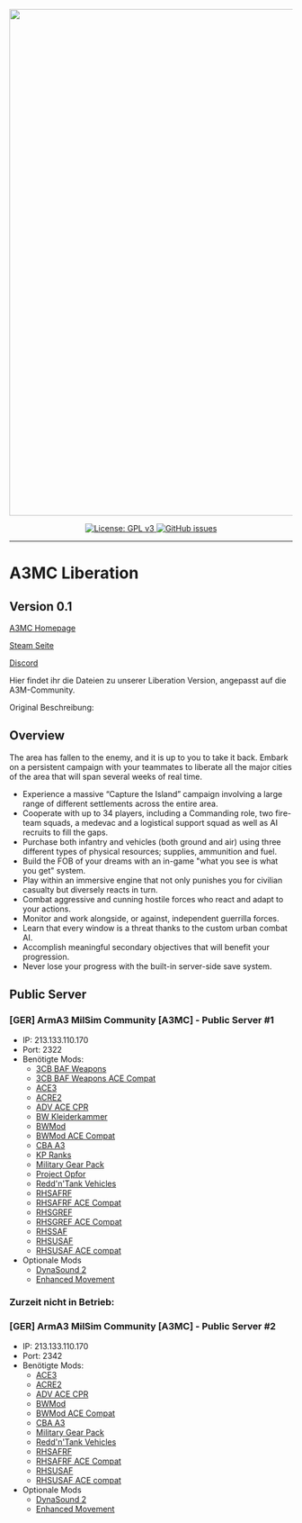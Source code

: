 <p align="center">
    <img src="https://a3m-community.de/wp-content/uploads/2018/01/cropped-logoHeader-3.png" width="900">
</p>

<p align="center">
    <a href="https://github.com/Dubjunk/A3MC-Liberation/blob/master/LICENSE">
        <img src="https://img.shields.io/badge/License-GPL%20v3-blue.svg?style=flat-square" alt="License: GPL v3">
    </a>
    <a href="https://github.com/Dubjunk/A3MC-Liberation/issues">
        <img src="https://img.shields.io/github/issues-raw/Dubjunk/A3MC-Liberation.svg?style=flat-square" alt="GitHub issues">
    </a>
</p>

<hr>

# A3MC Liberation

## Version 0.1

[A3MC Homepage](https://a3m-community.de)

[Steam Seite](http://steamcommunity.com/groups/A3M-Community)

[Discord](https://discordapp.com/invite/mEfXAEd)

Hier findet ihr die Dateien zu unserer Liberation Version, angepasst auf die A3M-Community.

Original Beschreibung:

## Overview
The area has fallen to the enemy, and it is up to you to take it back. Embark on a persistent campaign with your teammates to liberate all the major cities of the area that will span several weeks of real time.
* Experience a massive “Capture the Island” campaign involving a large range of different settlements across the entire area.
* Cooperate with up to 34 players, including a Commanding role, two fire-team squads, a medevac and a logistical support squad as well as AI recruits to fill the gaps.
* Purchase both infantry and vehicles (both ground and air) using three different types of physical resources; supplies, ammunition and fuel.
* Build the FOB of your dreams with an in-game "what you see is what you get" system.
* Play within an immersive engine that not only punishes you for civilian casualty but diversely reacts in turn.
* Combat aggressive and cunning hostile forces who react and adapt to your actions.
* Monitor and work alongside, or against, independent guerrilla forces.
* Learn that every window is a threat thanks to the custom urban combat AI.
* Accomplish meaningful secondary objectives that will benefit your progression.
* Never lose your progress with the built-in server-side save system.

## Public Server

### [GER] ArmA3 MilSim Community [A3MC] - Public Server #1

* IP: 213.133.110.170
* Port: 2322
* Benötigte Mods:
    * [3CB BAF Weapons](http://steamcommunity.com/sharedfiles/filedetails/?id=893339590)
    * [3CB BAF Weapons ACE Compat](http://steamcommunity.com/sharedfiles/filedetails/?id=1325185263)
    * [ACE3](http://steamcommunity.com/sharedfiles/filedetails/?id=463939057)
    * [ACRE2](http://steamcommunity.com/sharedfiles/filedetails/?id=751965892)
    * [ADV ACE CPR](http://steamcommunity.com/sharedfiles/filedetails/?id=1104460924)
    * [BW Kleiderkammer](http://steamcommunity.com/sharedfiles/filedetails/?id=835394852)
    * [BWMod](http://steamcommunity.com/sharedfiles/filedetails/?id=1200127537)
    * [BWMod ACE Compat](http://steamcommunity.com/sharedfiles/filedetails/?id=1200145989)
    * [CBA A3](http://steamcommunity.com/sharedfiles/filedetails/?id=450814997)
    * [KP Ranks](http://steamcommunity.com/sharedfiles/filedetails/?id=741621641)
    * [Military Gear Pack](http://steamcommunity.com/sharedfiles/filedetails/?id=736829758)
    * [Project Opfor](http://steamcommunity.com/sharedfiles/filedetails/?id=735566597)
    * [Redd'n'Tank Vehicles](http://steamcommunity.com/sharedfiles/filedetails/?id=1128145626)
    * [RHSAFRF](http://steamcommunity.com/sharedfiles/filedetails/?id=843425103)
    * [RHSAFRF ACE Compat](http://steamcommunity.com/sharedfiles/filedetails/?id=773131200)
    * [RHSGREF](http://steamcommunity.com/workshop/filedetails/?id=843593391)
    * [RHSGREF ACE Compat](http://steamcommunity.com/sharedfiles/filedetails/?id=884966711)
    * [RHSSAF](http://steamcommunity.com/sharedfiles/filedetails/?id=843632231)
    * [RHSUSAF](http://steamcommunity.com/sharedfiles/filedetails/?id=843577117)
    * [RHSUSAF ACE compat](http://steamcommunity.com/sharedfiles/filedetails/?id=773125288)
* Optionale Mods
    * [DynaSound 2](http://steamcommunity.com/sharedfiles/filedetails/?id=825181638)
    * [Enhanced Movement](http://steamcommunity.com/sharedfiles/filedetails/?id=333310405)

### Zurzeit nicht in Betrieb:
### [GER] ArmA3 MilSim Community [A3MC] - Public Server #2

* IP: 213.133.110.170
* Port: 2342
* Benötigte Mods:
    * [ACE3](http://steamcommunity.com/sharedfiles/filedetails/?id=463939057)
    * [ACRE2](http://steamcommunity.com/sharedfiles/filedetails/?id=751965892)
    * [ADV ACE CPR](http://steamcommunity.com/sharedfiles/filedetails/?id=1104460924)
    * [BWMod](http://steamcommunity.com/sharedfiles/filedetails/?id=1200127537)
    * [BWMod ACE Compat](http://steamcommunity.com/sharedfiles/filedetails/?id=1200145989)
    * [CBA A3](http://steamcommunity.com/sharedfiles/filedetails/?id=450814997)
    * [Military Gear Pack](http://steamcommunity.com/sharedfiles/filedetails/?id=736829758)
    * [Redd'n'Tank Vehicles](http://steamcommunity.com/sharedfiles/filedetails/?id=1128145626)
    * [RHSAFRF](http://steamcommunity.com/sharedfiles/filedetails/?id=843425103)
    * [RHSAFRF ACE Compat](http://steamcommunity.com/sharedfiles/filedetails/?id=773131200)
    * [RHSUSAF](http://steamcommunity.com/sharedfiles/filedetails/?id=843577117)
    * [RHSUSAF ACE compat](http://steamcommunity.com/sharedfiles/filedetails/?id=773125288)
* Optionale Mods
    * [DynaSound 2](http://steamcommunity.com/sharedfiles/filedetails/?id=825181638)
    * [Enhanced Movement](http://steamcommunity.com/sharedfiles/filedetails/?id=333310405)